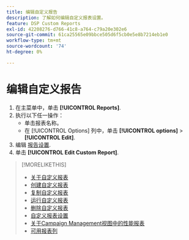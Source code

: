 ```yaml
---
title: 编辑自定义报告
description: 了解如何编辑自定义报表设置。
feature: DSP Custom Reports
exl-id: 42208276-d766-41c8-a764-c79a20e302e6
source-git-commit: 61ca25565e09bbce505d6f5cb0e5e8b7214eb1e0
workflow-type: tm+mt
source-wordcount: '74'
ht-degree: 0%

---
```


# 编辑自定义报告

1. 在主菜单中，单击 **[!UICONTROL Reports]**.
1. 执行以下任一操作：
   * 单击报表名称。
   * 在 [!UICONTROL Options] 列中，单击 **[!UICONTROL options]** > **[!UICONTROL Edit]**.
1. 编辑 [报告设置](/help/dsp/reports/report-settings.md).
1. 单击 **[!UICONTROL Edit Custom Report]**.

>[!MORELIKETHIS]
>
>* [关于自定义报表](/help/dsp/reports/report-about.md)
>* [创建自定义报表](/help/dsp/reports/report-create.md)
>* [复制自定义报表](/help/dsp/reports/report-copy.md)
>* [运行自定义报表](/help/dsp/reports/report-run-now.md)
>* [删除自定义报表](/help/dsp/reports/report-delete.md)
>* [自定义报表设置](/help/dsp/reports/report-settings.md)
>* [关于Campaign Management视图中的性能报表](/help/dsp/campaign-management/reports/campaign-reports-about.md)
>* [可用报表列](/help/dsp/reports/report-columns.md)
